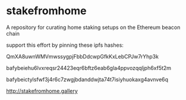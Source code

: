 # stakefromhome
A repository for curating home staking setups on the Ethereum beacon chain


support this effort by pinning these ipfs hashes:

QmXA8uwnWMVmwssygpjFbbDdcwpGfkKxLebCPJw7rYhp3k

bafybeiehu6lvxreqsr24423eqr6bftz6eab6gla4ppvozqqljph6xf5t2m

bafybeictylsfwf3j4r6c7zwgjbdanddwjta74t7isiyhuokaxg4avnve6q

http://stakefromhome.gallery
